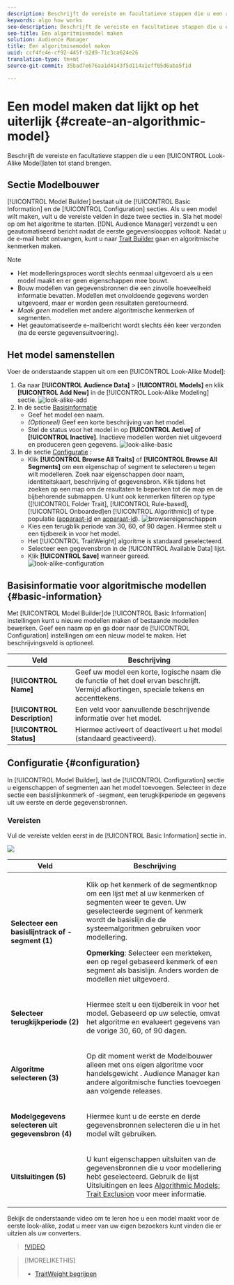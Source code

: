 ```yaml
---
description: Beschrijft de vereiste en facultatieve stappen die u een algoritmisch model in ModelBouwer laten tot stand brengen.
keywords: algo how works
seo-description: Beschrijft de vereiste en facultatieve stappen die u een algoritmisch model in ModelBouwer laten tot stand brengen.
seo-title: Een algoritmisemodel maken
solution: Audience Manager
title: Een algoritmisemodel maken
uuid: ccf4fc4e-cf92-445f-b2d9-71c3ca624e26
translation-type: tm+mt
source-git-commit: 35bad7e676aa1d4143f5d114a1eff85d6aba5f1d

---
```



# Een model maken dat lijkt op het uiterlijk {#create-an-algorithmic-model}

Beschrijft de vereiste en facultatieve stappen die u een [!UICONTROL Look-Alike Model]laten tot stand brengen.

## Sectie Modelbouwer

[!UICONTROL Model Builder] bestaat uit de [!UICONTROL Basic Information] en de [!UICONTROL Configuration] secties. Als u een model wilt maken, vult u de vereiste velden in deze twee secties in. Sla het model op om het algoritme te starten. [!DNL Audience Manager] verzendt u een geautomatiseerd bericht nadat de eerste gegevenslooppas voltooit. Nadat u de e-mail hebt ontvangen, kunt u naar [Trait Builder](../../features/traits/about-trait-builder.md) gaan en algoritmische kenmerken maken.

>[!NOTE]
>
>* Het modelleringsproces wordt slechts eenmaal uitgevoerd als u een model maakt en er geen eigenschappen mee bouwt.
>* Bouw modellen van gegevensbronnen die een zinvolle hoeveelheid informatie bevatten. Modellen met onvoldoende gegevens worden uitgevoerd, maar er worden geen resultaten geretourneerd.
>* *Maak geen* modellen met andere algoritmische kenmerken of segmenten.
>* Het geautomatiseerde e-mailbericht wordt slechts één keer verzonden (na de eerste gegevensuitvoering).


## Het model samenstellen

Voer de onderstaande stappen uit om een [!UICONTROL Look-Alike Model]:

1. Ga naar **[!UICONTROL Audience Data]** > **[!UICONTROL Models]** en klik **[!UICONTROL Add New]** in de [!UICONTROL Look-Alike Modeling] sectie.
   ![look-alike-add](assets/look-alike-add.png)
1. In de sectie [Basisinformatie](../../features/algorithmic-models/create-model.md#basic-information)
   * Geef het model een naam.
   * *(Optioneel)* Geef een korte beschrijving van het model.
   * Stel de status voor het model in op **[!UICONTROL Active]** of **[!UICONTROL Inactive]**. Inactieve modellen worden niet uitgevoerd en produceren geen gegevens.
      ![look-alike-basic](assets/look-alike-basic.png)
1. In de sectie [Configuratie](../../features/algorithmic-models/create-model.md#configuration) :
   * Klik **[!UICONTROL Browse All Traits]** of **[!UICONTROL Browse All Segments]** om een eigenschap of segment te selecteren u tegen wilt modelleren. Zoek naar eigenschappen door naam, identiteitskaart, beschrijving of gegevensbron. Klik tijdens het zoeken op een map om de resultaten te beperken tot die map en de bijbehorende submappen. U kunt ook kenmerken filteren op type ([!UICONTROL Folder Trait], [!UICONTROL Rule-based], [!UICONTROL Onboarded]en [!UICONTROL Algorithmic]) of type populatie ([apparaat-id](../../reference/ids-in-aam.md) en [apparaat-id](../../reference/ids-in-aam.md)).
      ![browsereigenschappen](assets/browse-traits.png)
   * Kies een terugblik periode van 30, 60, of 90 dagen. Hiermee stelt u een tijdbereik in voor het model.
   * Het [!UICONTROL TraitWeight] algoritme is standaard geselecteerd.
   * Selecteer een gegevensbron in de [!UICONTROL Available Data] lijst.
   * Klik **[!UICONTROL Save]** wanneer gereed.
      ![look-alike-configuration](assets/look-alike-configuration.png)

## Basisinformatie voor algoritmische modellen {#basic-information}

<!-- r_model_basic.xml -->

Met [!UICONTROL Model Builder]de [!UICONTROL Basic Information] instellingen kunt u nieuwe modellen maken of bestaande modellen bewerken. Geef een naam op en ga door naar de [!UICONTROL Configuration] instellingen om een nieuw model te maken. Het beschrijvingsveld is optioneel.

| Veld | Beschrijving |
|---|---|
| **[!UICONTROL Name]** | Geef uw model een korte, logische naam die de functie of het doel ervan beschrijft. Vermijd afkortingen, speciale tekens en accenttekens. |
| **[!UICONTROL Description]** | Een veld voor aanvullende beschrijvende informatie over het model. |
| **[!UICONTROL Status]** | Hiermee activeert of deactiveert u het model (standaard geactiveerd). |

## Configuratie {#configuration}

In [!UICONTROL Model Builder], laat de [!UICONTROL Configuration] sectie u eigenschappen of segmenten aan het model toevoegen. Selecteer in deze sectie een basislijnkenmerk of -segment, een terugkijkperiode en gegevens uit uw eerste en derde gegevensbronnen.

<!-- r_model_configuration.xml -->

### Vereisten

Vul de vereiste velden eerst in de [!UICONTROL Basic Information] sectie in.

![](assets/lam_exclude_traits_numbered.png)

<table id="table_7A6BE5E5498D4776A30323B743954150"> 
 <thead> 
  <tr> 
   <th colname="col1" class="entry"> Veld </th> 
   <th colname="col2" class="entry"> Beschrijving </th> 
  </tr> 
 </thead>
 <tbody> 
  <tr> 
   <td colname="col1"> <p><b>Selecteer een basislijntrack of -segment (1)</b> </p> </td> 
   <td colname="col2"> <p>Klik op het kenmerk of de segmentknop om een lijst met al uw kenmerken of segmenten weer te geven. Uw geselecteerde segment of kenmerk wordt de basislijn die de systeemalgoritmen gebruiken voor modellering. </p> <p> <p><b>Opmerking</b>:  Selecteer een merkteken, een op regel gebaseerd kenmerk of een segment als basislijn. Anders worden de modellen niet uitgevoerd. </p> </p> </td> 
  </tr> 
  <tr> 
   <td colname="col1"> <p><b>Selecteer terugkijkperiode (2)</b> </p> </td> 
   <td colname="col2"> <p>Hiermee stelt u een tijdbereik in voor het model. Gebaseerd op uw selectie, omvat het algoritme en evalueert gegevens van de vorige 30, 60, of 90 dagen. </p> </td> 
  </tr> 
  <tr> 
   <td colname="col1"> <p><b>Algoritme selecteren (3)</b> </p> </td> 
   <td colname="col2"> <p>Op dit moment werkt de Modelbouwer alleen met ons eigen algoritme voor <span class="keyword"> handelsgewicht</span> . <span class="keyword"> Audience Manager</span> kan andere algoritmische functies toevoegen aan volgende releases. </p> </td>
  </tr>
  <tr> 
   <td colname="col1"> <p><b>Modelgegevens selecteren uit gegevensbron (4)</b> </p> </td> 
   <td colname="col2"> <p>Hiermee kunt u de eerste en derde gegevensbronnen selecteren die u in het model wilt gebruiken. </p> </td>
  </tr> 
  <tr> 
   <td colname="col1"> <p><b>Uitsluitingen (5)</b> </p> </td> 
   <td colname="col2"> <p>U kunt eigenschappen uitsluiten van de gegevensbronnen die u voor modellering hebt geselecteerd. Gebruik de lijst <span class="wintitle"> Uitsluitingen</span> en lees <a href="../../features/algorithmic-models/trait-exclusion-algo-models.md"> Algorithmic Models: Trait Exclusion</a> voor meer informatie. </p> </td>
  </tr> 
 </tbody>
</table>

Bekijk de onderstaande video om te leren hoe u een model maakt voor de eerste look-alike, zodat u meer van uw eigen bezoekers kunt vinden die er uitzien als uw converters.

>[!VIDEO](https://video.tv.adobe.com/v/23504/)

>[!MORELIKETHIS]
>
>* [TraitWeight begrijpen](../../features/algorithmic-models/understanding-models.md#understanding-traitweight)

